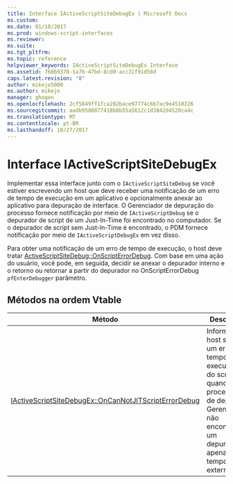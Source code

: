```yaml
---
title: Interface IActiveScriptSiteDebugEx | Microsoft Docs
ms.custom: 
ms.date: 01/18/2017
ms.prod: windows-script-interfaces
ms.reviewer: 
ms.suite: 
ms.tgt_pltfrm: 
ms.topic: reference
helpviewer_keywords: IActiveScriptSiteDebugEx Interface
ms.assetid: 76869378-1a7b-47bd-8cd0-acc31f91d58d
caps.latest.revision: "8"
author: mikejo5000
ms.author: mikejo
manager: ghogen
ms.openlocfilehash: 2cf5849ff1fca282bace97774c6b7ac9e4510226
ms.sourcegitcommit: aadb9588877418b8b55a5612c1d3842d4520ca4c
ms.translationtype: MT
ms.contentlocale: pt-BR
ms.lasthandoff: 10/27/2017
---
```

# <a name="iactivescriptsitedebugex-interface"></a>Interface IActiveScriptSiteDebugEx
Implementar essa interface junto com o `IActiveScriptSiteDebug` se você estiver escrevendo um host que deve receber uma notificação de um erro de tempo de execução em um aplicativo e opcionalmente anexar ao aplicativo para depuração de interface. O Gerenciador de depuração do processo fornece notificação por meio de `IActiveScriptDebug` se o depurador de script de um Just-In-Time foi encontrado no computador. Se o depurador de script sem Just-In-Time é encontrado, o PDM fornece notificação por meio de `IActiveScriptDebugEx` em vez disso.  
  
 Para obter uma notificação de um erro de tempo de execução, o host deve tratar [ActiveScriptSiteDebug::OnScriptErrorDebug](http://msdn.microsoft.com/en-us/cf7639f9-a699-4571-9f3a-82ef52c0b5f4). Com base em uma ação do usuário, você pode, em seguida, decidir se anexar o depurador interno e o retorno ou retornar a partir do depurador no OnScriptErrorDebug `pfEnterDebugger` parâmetro.  
  
## <a name="methods-in-vtable-order"></a>Métodos na ordem Vtable  
  
|Método|Descrição|  
|------------|-----------------|  
|[IActiveScriptSiteDebugEx::OnCanNotJITScriptErrorDebug](../../winscript/reference/iactivescriptsitedebugex-oncannotjitscripterrordebug.md)|Informa o host sobre um erro de tempo de execução do script quando o processo de depurar Gerenciador não encontrar um depurador apenas tempo externo.|